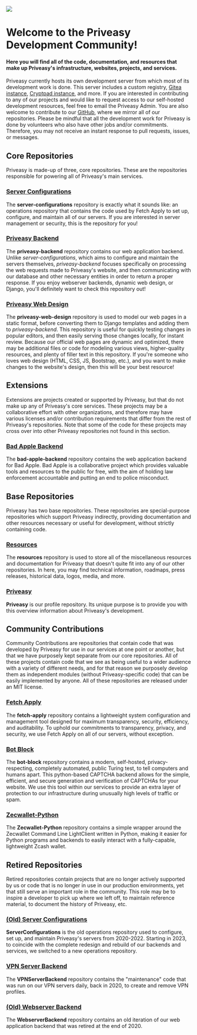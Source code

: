 ![](https://source.priveasy.org/Priveasy/resources/raw/branch/main/logo/Priveasy%20Logo%20with%20Text%20BG-Transparent.png)

# Welcome to the Priveasy Development Community!

#### Here you will find all of the code, documentation, and resources that make up Priveasy's infrastructure, websites, projects, and services.

Priveasy currently hosts its own development server from which most of its development work is done. This server includes a custom registry, [Gitea instance](https://source.priveasy.org "Gitea instance"), [Cryptpad instance](https://cryptpad.priveasy.org/ "Cryptpad instance"), and more. If you are interested in contributing to any of our projects and would like to request access to our self-hosted development resources, feel free to email the Priveasy Admin. You are also welcome to contribute to our [GitHub](https://github.com/P5vc), where we mirror all of our repositories. Please be mindful that all the development work for Priveasy is done by volunteers who also have other jobs and/or commitments. Therefore, you may not receive an instant response to pull requests, issues, or messages.

## Core Repositories

Priveasy is made-up of three, core repositories. These are the repositories responsible for powering all of Priveasy's main services.

### [Server Configurations](https://source.priveasy.org/Priveasy/server-configurations "server-configurations")

The **server-configurations** repository is exactly what it sounds like: an operations repository that contains the code used by Fetch Apply to set up, configure, and maintain all of our servers. If you are interested in server management or security, this is the repository for you!

### [Priveasy Backend](https://source.priveasy.org/Priveasy/priveasy-backend "priveasy-backend")

The **priveasy-backend** repository contains our web application backend. Unlike *server-configurations*, which aims to configure and maintain the servers themselves, *priveasy-backend* focuses specifically on processing the web requests made to Priveasy's website, and then communicating with our database and other necessary entities in order to return a proper response. If you enjoy webserver backends, dynamic web design, or Django, you'll definitely want to check this repository out!

### [Priveasy Web Design](https://source.priveasy.org/Priveasy/priveasy-web-design "priveasy-web-design")

The **priveasy-web-design** repository is used to model our web pages in a static format, before converting them to Django templates and adding them to *priveasy-backend*. This repository is useful for quickly testing changes in popular editors, and then easily serving those changes locally, for instant review. Because our official web pages are dynamic and optimized, there may be additional files or code for modeling various views, higher-quality resources, and plenty of filler text in this repository. If you're someone who loves web design (HTML, CSS, JS, Bootstrap, etc.), and you want to make changes to the website's design, then this will be your best resource!

## Extensions

Extensions are projects created or supported by Priveasy, but that do not make up any of Priveasy's core services. These projects may be a collaborative effort with other organizations, and therefore may have various licenses and/or contribution requirements that differ from the rest of Priveasy's repositories. Note that some of the code for these projects may cross over into other Priveasy repositories not found in this section.

### [Bad Apple Backend](https://source.priveasy.org/Priveasy/bad-apple-backend "bad-apple-backend")

The **bad-apple-backend** repository contains the web application backend for Bad Apple. Bad Apple is a collaborative project which provides valuable tools and resources to the public for free, with the aim of holding law enforcement accountable and putting an end to police misconduct.

## Base Repositories

Priveasy has two base repositories. These repositories are special-purpose repositories which support Priveasy indirectly, providing documentation and other resources necessary or useful for development, without strictly containing code.

### [Resources](https://source.priveasy.org/Priveasy/resources "Resources")

The **resources** repository is used to store all of the miscellaneous resources and documentation for Priveasy that doesn't quite fit into any of our other repositories. In here, you may find technical information, roadmaps, press releases, historical data, logos, media, and more.

### [Priveasy](https://source.priveasy.org/Priveasy/Priveasy "Priveasy")

**Priveasy** is our profile repository. Its unique purpose is to provide you with this overview information about Priveasy's development.

## Community Contributions

Community Contributions are repositories that contain code that was developed by Priveasy for use in our services at one point or another, but that we have purposely kept separate from our core repositories. All of these projects contain code that we see as being useful to a wider audience with a variety of different needs, and for that reason we purposely develop them as independent modules (without Priveasy-specific code) that can be easily implemented by anyone. All of these repositories are released under an MIT license.

### [Fetch Apply](https://source.priveasy.org/Priveasy/fetch-apply "fetch-apply")

The **fetch-apply** repository contains a lightweight system configuration and management tool designed for maximum transparency, security, efficiency, and auditability. To uphold our commitments to transparency, privacy, and security, we use Fetch Apply on all of our servers, without exception.

### [Bot Block](https://source.priveasy.org/Priveasy/bot-block "bot-block")

The **bot-block** repository contains a modern, self-hosted, privacy-respecting, completely automated, public Turing test, to tell computers and humans apart. This python-based CAPTCHA backend allows for the simple, efficient, and secure generation and verification of CAPTCHAs for your website. We use this tool within our services to provide an extra layer of protection to our infrastructure during unusually high levels of traffic or spam.

### [Zecwallet-Python](https://github.com/P5vc/Zecwallet-Python "Zecwallet-Python")

The **Zecwallet-Python** repository contains a simple wrapper around the Zecwallet Command Line LightClient written in Python, making it easier for Python programs and backends to easily interact with a fully-capable, lightweight Zcash wallet.

## Retired Repositories

Retired repositories contain projects that are no longer actively supported by us or code that is no longer in use in our production environments, yet that still serve an important role in the community. This role may be to inspire a developer to pick up where we left off, to maintain reference material, to document the history of Priveasy, etc.

### [(Old) Server Configurations](https://source.priveasy.org/Priveasy/ServerConfigurations "ServerConfigurations")

**ServerConfigurations** is the old operations repository used to configure, set up, and maintain Priveasy's servers from 2020-2022. Starting in 2023, to coincide with the complete redesign and rebuild of our backends and services, we switched to a new operations repository.

### [VPN Server Backend](https://source.priveasy.org/Priveasy/VPNServerBackend "VPNServerBackend")

The **VPNServerBackend** repository contains the "maintenance" code that was run on our VPN servers daily, back in 2020, to create and remove VPN profiles.

### [(Old) Webserver Backend](https://source.priveasy.org/Priveasy/WebserverBackend "WebserverBackend")

The **WebserverBackend** repository contains an old iteration of our web application backend that was retired at the end of 2020.
